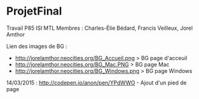 # ProjetFinal
Travail P85 ISI MTL
Membres : Charles-Élie Bédard, Francis Veilleux, Jorel Amthor

Lien des images de BG :
- http://jorelamthor.neocities.org/BG_Accueil.png > BG page d'acceuil
- http://jorelamthor.neocities.org/BG_Mac.PNG > BG page Mac
- http://jorelamthor.neocities.org/BG_Windows.png > BG page Windows

14/03/2015 : http://codepen.io/anon/pen/YPdWWO - Ajout d'un pied de page
